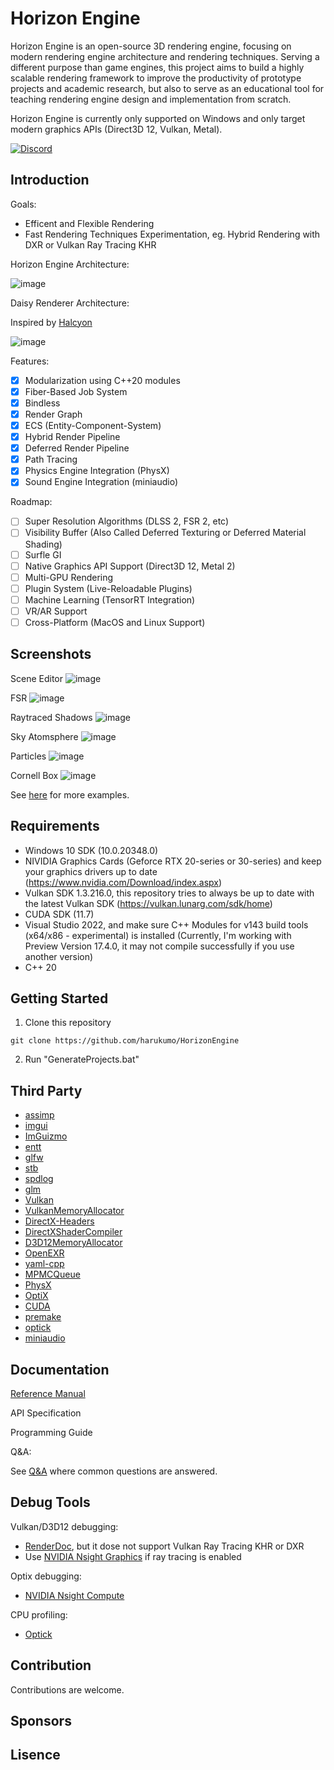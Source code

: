 # Horizon Engine

Horizon Engine is an open-source 3D rendering engine, focusing on modern rendering engine architecture and rendering techniques. Serving a different purpose than game engines, this project aims to build a highly scalable rendering framework to improve the productivity of prototype projects and academic research, but also to serve as an educational tool for teaching rendering engine design and implementation from scratch.

Horizon Engine is currently only supported on Windows and only target modern graphics APIs (Direct3D 12, Vulkan, Metal).

<!--
[![Bilibili]()]()
-->
[![Discord](https://badgen.net/badge/icon/discord?icon=discord&label)](https://discord.gg/nepzQHf2jv)
<!--
# [![Patreon](https://badgen.net/badge/icon/patreon?icon=patreon&label)]()
-->

## Introduction

Goals:
* Efficent and Flexible Rendering
* Fast Rendering Techniques Experimentation, eg. Hybrid Rendering with DXR or Vulkan Ray Tracing KHR

Horizon Engine Architecture:

![image](/Docs/engine_architecture.png)

Daisy Renderer Architecture:

Inspired by [Halcyon](https://www.ea.com/seed/news/khronos-munich-2018-halcyon-vulkan)

![image](/Docs/daisy_architecture.png)

Features:
 - [x] Modularization using C++20 modules
 - [x] Fiber-Based Job System
 - [x] Bindless
 - [x] Render Graph
 - [x] ECS (Entity-Component-System)
 - [x] Hybrid Render Pipeline
 - [x] Deferred Render Pipeline
 - [x] Path Tracing
 - [x] Physics Engine Integration (PhysX)
 - [x] Sound Engine Integration (miniaudio)

Roadmap:
 - [ ] Super Resolution Algorithms (DLSS 2, FSR 2, etc)
 - [ ] Visibility Buffer (Also Called Deferred Texturing or Deferred Material Shading)
 - [ ] Surfle GI
 - [ ] Native Graphics API Support (Direct3D 12, Metal 2)
 - [ ] Multi-GPU Rendering
 - [ ] Plugin System (Live-Reloadable Plugins)
 - [ ] Machine Learning (TensorRT Integration)
 - [ ] VR/AR Support
 - [ ] Cross-Platform (MacOS and Linux Support)

## Screenshots

Scene Editor
![image](/Screenshots/screenshot_editor.png)

FSR
![image](/Screenshots/screenshot_fsr.png)

Raytraced Shadows
![image](/Screenshots/screenshot_raytraced_shadow.jpg)

Sky Atomsphere
![image](/Screenshots/screenshot_sky_atmosphere.png)

Particles
![image](/Screenshots/screenshot_particle_system.png)

Cornell Box
![image](/Screenshots/screenshot_cornell_box.png)

See [here]() for more examples.

## Requirements

* Windows 10 SDK (10.0.20348.0)
* NIVIDIA Graphics Cards (Geforce RTX 20-series or 30-series) and keep your graphics drivers up to date (https://www.nvidia.com/Download/index.aspx)
* Vulkan SDK 1.3.216.0, this repository tries to always be up to date with the latest Vulkan SDK (https://vulkan.lunarg.com/sdk/home)
* CUDA SDK (11.7)
* Visual Studio 2022, and make sure C++ Modules for v143 build tools (x64/x86 - experimental) is installed (Currently, I'm working with Preview Version 17.4.0, it may not compile successfully if you use another version)
* C++ 20

## Getting Started

1. Clone this repository

`git clone https://github.com/harukumo/HorizonEngine`

2. Run "GenerateProjects.bat"

## Third Party

* [assimp](https://github.com/assimp/assimp)
* [imgui](https://github.com/ocornut/imgui)
* [ImGuizmo](https://github.com/CedricGuillemet/ImGuizmo)
* [entt](https://github.com/skypjack/entt)
* [glfw](https://github.com/glfw/glfw)
* [stb](https://github.com/nothings/stb)
* [spdlog](https://github.com/gabime/spdlog)
* [glm](https://github.com/g-truc/glm)
* [Vulkan](https://www.khronos.org/vulkan)
* [VulkanMemoryAllocator](https://github.com/GPUOpen-LibrariesAndSDKs/VulkanMemoryAllocator)
* [DirectX-Headers](https://github.com/microsoft/DirectX-Headers)
* [DirectXShaderCompiler](https://github.com/microsoft/DirectXShaderCompiler)
* [D3D12MemoryAllocator](https://github.com/GPUOpen-LibrariesAndSDKs/D3D12MemoryAllocator)
* [OpenEXR](https://github.com/AcademySoftwareFoundation/openexr)
* [yaml-cpp](https://github.com/jbeder/yaml-cpp)
* [MPMCQueue](https://github.com/rigtorp/MPMCQueue)
* [PhysX](https://github.com/NVIDIAGameWorks/PhysX)
* [OptiX](https://developer.nvidia.com/rtx/ray-tracing/optix)
* [CUDA](https://developer.nvidia.com/cuda-toolkit)
* [premake](https://github.com/premake/premake-core)
* [optick](https://github.com/bombomby/optick)
* [miniaudio](https://github.com/mackron/miniaudio)

## Documentation

[Reference Manual](https://harukumo.github.io/HorizonEngine/)

API Specification

Programming Guide

Q&A:

See [Q&A](/Docs/Q&A.md) where common questions are answered.

## Debug Tools

Vulkan/D3D12 debugging: 
* [RenderDoc](https://renderdoc.org/), but it dose not support Vulkan Ray Tracing KHR or DXR
* Use [NVIDIA Nsight Graphics](https://developer.nvidia.com/nsight-graphics) if ray tracing is enabled

Optix debugging:
* [NVIDIA Nsight Compute](https://developer.nvidia.com/nsight-compute)

CPU profiling: 
* [Optick](https://github.com/bombomby/optick)

## Contribution

Contributions are welcome.

## Sponsors


## Lisence